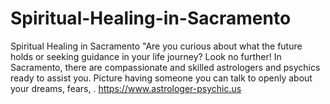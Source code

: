 # Spiritual-Healing-in-Sacramento
Spiritual Healing in Sacramento "Are you curious about what the future holds or seeking guidance in your life journey? Look no further! In Sacramento, there are compassionate and skilled astrologers and psychics ready to assist you.  Picture having someone you can talk to openly about your dreams, fears, . https://www.astrologer-psychic.us
